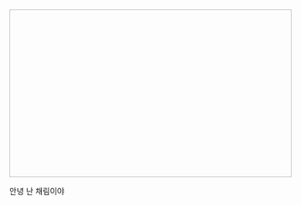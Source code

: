 <svg width="100%" height="300" viewBox="0 0 1280 300"
     xmlns="http://www.w3.org/2000/svg" preserveAspectRatio="xMidYMid slice">

  <!-- 배경 GIF -->
  <image href="https://raw.githubusercontent.com/cozyrim/cozyrim/main/assets/bell.gif"
         x="0" y="0" width="1280" height="300" />

  <!-- 글자 -->
  <text x="50%" y="50%"
        dominant-baseline="middle" text-anchor="middle"
        font-family="Cursive, sans-serif" font-size="64"
        fill="#ffffff"
        style="paint-order:stroke;stroke:#0006;stroke-width:2">
    안녕 난 채림이야
  </text>
</svg>
